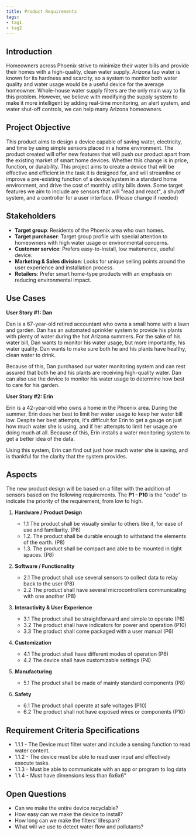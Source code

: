 ```yaml
---
title: Product Requirements
tags:
- tag1
- tag2
---
```


## Introduction
Homeowners across Phoenix strive to minimize their water bills and provide their homes with a high-quality, clean water supply. Arizona tap water is known for its hardness and scarcity, so a system to monitor both water quality and water usage would be a useful device for the average homeowner. Whole-house water supply filters are the only main way to fix this problem. However, we believe with modifying the supply system to make it more intelligent by adding real-time monitoring, an alert system, and water shut-off controls, we can help many Arizona homeowners.

## Project Objective

This product aims to design a device capable of saving water, electricity, and time by using simple sensors placed in a home environment. The product created will offer new features that will push our product apart from the existing market of smart home devices. Whether this change is in price, function, or durability. This project aims to create a device that will be effective and efficient in the task it is designed for, and will streamline or improve a pre-existing function of a device/system in a standard home environment, and drive the cost of monthly utility bills down. Some target features we aim to include are sensors that will "read and react", a shutoff system, and a controller for a user interface. (Please change if needed)

## Stakeholders

- **Target group**: Residents of the Phoenix area who own homes.
- **Target purchaser**: Target group profile with special attention to homeowners with high water usage or environmental concerns.
- **Customer service**: Prefers easy-to-install, low maitenence, useful device.
- **Marketing & Sales division**: Looks for unique selling points around the user experience and installation process.
- **Retailers**: Prefer smart home-type products with an emphasis on reducing environmental impact.


## Use Cases

**User Story #1: Dan**

Dan is a 67-year-old retired accountant who owns a small home with a lawn and garden. Dan has an automated sprinkler system to provide his plants with plenty of water during the hot Arizona summers. For the sake of his water bill, Dan wants to monitor his water usage, but more importantly, his water quality. Dan wants to make sure both he and his plants have healthy, clean water to drink.

Because of this, Dan purchased our water monitoring system and can rest assured that both he and his plants are receiving high-quality water. Dan can also use the device to monitor his water usage to determine how best to care for his garden.

**User Story #2: Erin**

Erin is a 42-year-old who owns a home in the Phoenix area. During the summer, Erin does her best to limit her water usage to keep her water bill low. Despite her best attempts, it's difficult for Erin to get a gauge on just how much water she is using, and if her attempts to limit her usage are doing much at all. Because of this, Erin installs a water monitoring system to get a better idea of the data.

Using this system, Erin can find out just how much water she is saving, and is thankful for the clarity that the system provides. 

## Aspects

The new product design will be based on a filter with the addition of sensors based on the following requirements. The **P1 - P10** is the "code" to indicate the priority of the requirement, from low to high.

1. **Hardware / Product Design**
     * 1.1 The product shall be visually similar to others like it, for ease of use and familiarity. (P6)
     * 1.2. The product shall be durable enough to withstand the elements of the earth. (P8)
     * 1.3. The product shall be compact and able to be mounted in tight spaces. (P8)
  
2. **Software / Functionality**
      * 2.1 The product shall use several sensors to collect data to relay back to the user (P8)
      * 2.2 The product shall have several microcontrollers communicating with one another (P8)
  
3. **Interactivity & User Experience**
      * 3.1 The product shall be straightforward and simple to operate (P8)
      * 3.2 The product shall have indicators for power and operation (P10)
      * 3.3 The product shall come packaged with a user manual (P6)
    
5. **Customization**
      * 4.1 The product shall have different modes of operation (P6)
      * 4.2 The device shall have customizable settings (P4)

6. **Manufacturing**
      * 5.1 The product shall be made of mainly standard components (P8)

7. **Safety**
      * 6.1 The product shall operate at safe voltages (P10)
      * 6.2 The product shall not have exposed wires or components (P10)
  
## Requirement Criteria Specifications

* 1.1.1 - The Device must filter water and include a sensing function to read water content.
* 1.1.2 - The device must be able to read user input and effectively execute tasks.
* 1.1.3 - Must be able to communicate with an app or program to log data
* 1.1.4 - Must have dimensions less than 6x6x6"

## Open Questions

* Can we make the entire device recyclable?
* How easy can we make the device to install?
* How long can we make the filters' lifespan?
* What will we use to detect water flow and pollutants?
